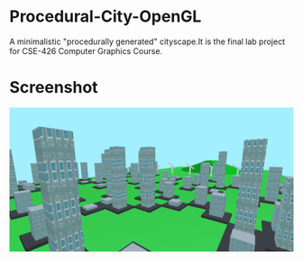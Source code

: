 # Procedural-City-OpenGL
A minimalistic "procedurally generated" cityscape.It is the final lab project for CSE-426 Computer Graphics Course.

# Screenshot
![alt text](city_proc.png)

